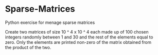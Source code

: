 # Sparse-Matrices
Python exercise for menage sparse matrices

Create two matrices of size 10 ^ 4 x 10 ^ 4 each made up of 100 chosen integers randomly between 1 and 30 and the rest of the elements equal to zero. Only the elements are printed
non-zero of the matrix obtained from the product of the two.
